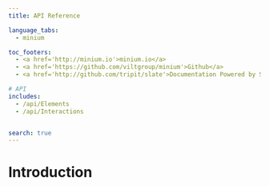 ```yaml
---
title: API Reference

language_tabs:
  - minium

toc_footers:
  - <a href='http://minium.io'>minium.io</a>
  - <a href='https://github.com/viltgroup/minium'>Github</a>
  - <a href='http://github.com/tripit/slate'>Documentation Powered by Slate</a>

# API
includes:
  - /api/Elements
  - /api/Interactions


search: true
---
```


# Introduction



